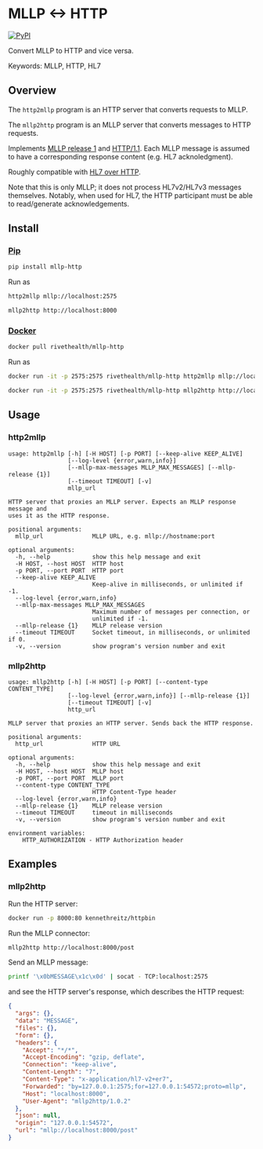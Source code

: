 # MLLP <-> HTTP

[![PyPI](https://img.shields.io/pypi/v/mllp-http)](https://pypi.org/project/mllp-http/)

Convert MLLP to HTTP and vice versa.

Keywords: MLLP, HTTP, HL7

## Overview

The `http2mllp` program is an HTTP server that converts requests to MLLP.

The `mllp2http` program is an MLLP server that converts messages to HTTP
requests.

Implements
[MLLP release 1](https://www.hl7.org/documentcenter/public/wg/inm/mllp_transport_specification.PDF)
and [HTTP/1.1](https://tools.ietf.org/html/rfc2616). Each MLLP message is
assumed to have a corresponding response content (e.g. HL7 acknoledgment).

Roughly compatible with
[HL7 over HTTP](https://hapifhir.github.io/hapi-hl7v2/hapi-hl7overhttp/specification.html).

Note that this is only MLLP; it does not process HL7v2/HL7v3 messages
themselves. Notably, when used for HL7, the HTTP participant must be able to
read/generate acknowledgements.

## Install

### [Pip](https://pypi.org/project/awscli-saml/)

```sh
pip install mllp-http
```

Run as

```sh
http2mllp mllp://localhost:2575

mllp2http http://localhost:8000
```

### [Docker](https://hub.docker.com/r/rivethealth/aws-saml)

```sh
docker pull rivethealth/mllp-http
```

Run as

```sh
docker run -it -p 2575:2575 rivethealth/mllp-http http2mllp mllp://localhost:2575

docker run -it -p 2575:2575 rivethealth/mllp-http mllp2http http://localhost:8000
```

## Usage

### http2mllp

```
usage: http2mllp [-h] [-H HOST] [-p PORT] [--keep-alive KEEP_ALIVE]
                 [--log-level {error,warn,info}]
                 [--mllp-max-messages MLLP_MAX_MESSAGES] [--mllp-release {1}]
                 [--timeout TIMEOUT] [-v]
                 mllp_url

HTTP server that proxies an MLLP server. Expects an MLLP response message and
uses it as the HTTP response.

positional arguments:
  mllp_url              MLLP URL, e.g. mllp://hostname:port

optional arguments:
  -h, --help            show this help message and exit
  -H HOST, --host HOST  HTTP host
  -p PORT, --port PORT  HTTP port
  --keep-alive KEEP_ALIVE
                        Keep-alive in milliseconds, or unlimited if -1.
  --log-level {error,warn,info}
  --mllp-max-messages MLLP_MAX_MESSAGES
                        Maximum number of messages per connection, or
                        unlimited if -1.
  --mllp-release {1}    MLLP release version
  --timeout TIMEOUT     Socket timeout, in milliseconds, or unlimited if 0.
  -v, --version         show program's version number and exit
```

### mllp2http

```
usage: mllp2http [-h] [-H HOST] [-p PORT] [--content-type CONTENT_TYPE]
                 [--log-level {error,warn,info}] [--mllp-release {1}]
                 [--timeout TIMEOUT] [-v]
                 http_url

MLLP server that proxies an HTTP server. Sends back the HTTP response.

positional arguments:
  http_url              HTTP URL

optional arguments:
  -h, --help            show this help message and exit
  -H HOST, --host HOST  MLLP host
  -p PORT, --port PORT  MLLP port
  --content-type CONTENT_TYPE
                        HTTP Content-Type header
  --log-level {error,warn,info}
  --mllp-release {1}    MLLP release version
  --timeout TIMEOUT     timeout in milliseconds
  -v, --version         show program's version number and exit

environment variables:
    HTTP_AUTHORIZATION - HTTP Authorization header
```

## Examples

### mllp2http

Run the HTTP server:

```sh
docker run -p 8000:80 kennethreitz/httpbin
```

Run the MLLP connector:

```sh
mllp2http http://localhost:8000/post
```

Send an MLLP message:

```sh
printf '\x0bMESSAGE\x1c\x0d' | socat - TCP:localhost:2575
```

and see the HTTP server's response, which describes the HTTP request:

```json
{
  "args": {}, 
  "data": "MESSAGE", 
  "files": {}, 
  "form": {}, 
  "headers": {
    "Accept": "*/*", 
    "Accept-Encoding": "gzip, deflate", 
    "Connection": "keep-alive", 
    "Content-Length": "7", 
    "Content-Type": "x-application/hl7-v2+er7", 
    "Forwarded": "by=127.0.0.1:2575;for=127.0.0.1:54572;proto=mllp", 
    "Host": "localhost:8000", 
    "User-Agent": "mllp2http/1.0.2"
  }, 
  "json": null, 
  "origin": "127.0.0.1:54572", 
  "url": "mllp://localhost:8000/post"
}
```
